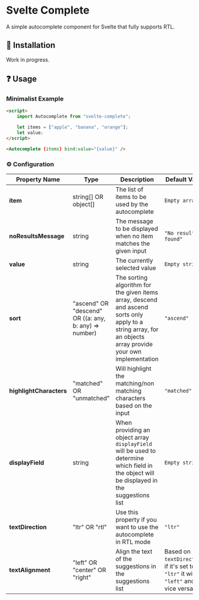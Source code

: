 # Svelte Complete

A simple autocomplete component for Svelte that fully supports RTL.

## 🔧 Installation

Work in progress.

## ❓ Usage

### Minimalist Example

```html
<script>
    import Autocomplete from "svelte-complete";

    let items = ["apple", "banana", "orange"];
    let value;
</script>

<Autocomplete {items} bind:value="{value}" />
```

### ⚙ Configuration

| **Property Name**       | Type                                                  | Description                                                                                                                                                  | Default Value                                                                       |
|-------------------------|-------------------------------------------------------|--------------------------------------------------------------------------------------------------------------------------------------------------------------|-------------------------------------------------------------------------------------|
| **item**                | string[] OR object[]                                  | The list of items to be used by the autocomplete                                                                                                             | `Empty array`                                                                       |
| **noResultsMessage**    | string                                                | The message to be displayed when no item matches the given input                                                                                             | `"No results found"`                                                                |
| **value**               | string                                                | The currently selected value                                                                                                                                 | `Empty string`                                                                      |
| **sort**                | "ascend" OR "descend" OR ((a: any, b: any) => number) | The sorting algorithm for the given items array, descend and ascend sorts only apply to a string array, for an objects array provide your own implementation | `"ascend"`                                                                          |
| **highlightCharacters** | "matched" OR "unmatched"                              | Will highlight the matching/non matching characters based on the input                                                                                       | `"matched"`                                                                         |
| **displayField**        | string                                                | When providing an object array `displayField` will be used to determine which field in the object will be displayed in the suggestions list                  | `Empty string`                                                                      |
| **textDirection**       | "ltr" OR "rtl"                                        | Use this property if you want to use the autocomplete in RTL mode                                                                                            | `"ltr"`                                                                             |
| **textAlignment**       | "left" OR "center" OR "right"                         | Align the text of the suggestions in the suggestions list                                                                                                    | Based on `textDirection`, if it's set to `"ltr"` it will be `"left"` and vice versa |
